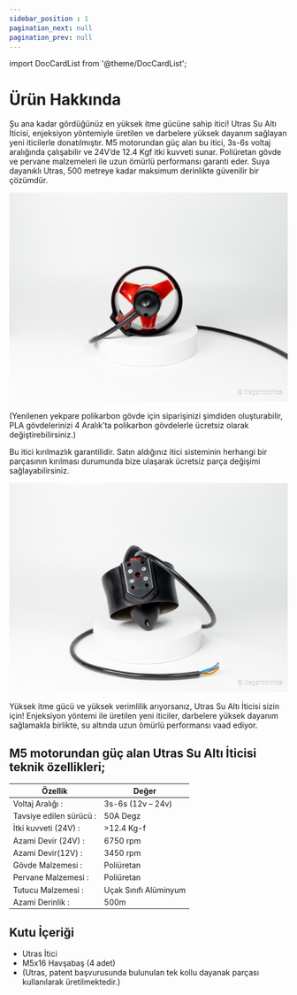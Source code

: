 ```yaml
---
sidebar_position : 1
pagination_next: null
pagination_prev: null
---
```


import DocCardList from '@theme/DocCardList';

# Ürün Hakkında

Şu ana kadar gördüğünüz en yüksek itme gücüne sahip itici!
Utras Su Altı İticisi, enjeksiyon yöntemiyle üretilen ve darbelere yüksek dayanım sağlayan yeni iticilerle donatılmıştır. M5 motorundan güç alan bu itici, 3s-6s voltaj aralığında çalışabilir ve 24V’de 12.4 Kgf itki kuvveti sunar. Poliüretan gövde ve pervane malzemeleri ile uzun ömürlü performansı garanti eder. Suya dayanıklı Utras, 500 metreye kadar maksimum derinlikte güvenilir bir çözümdür.

![Utras itici](./image/mitras-utras-2.jpg)

(Yenilenen yekpare polikarbon gövde için siparişinizi şimdiden oluşturabilir, PLA gövdelerinizi 4 Aralık’ta polikarbon gövdelerle ücretsiz olarak değiştirebilirsiniz.)

Bu itici kırılmazlık garantilidir. Satın aldığınız itici sisteminin herhangi bir parçasının kırılması durumunda bize ulaşarak ücretsiz parça değişimi sağlayabilirsiniz.

![Utras itici](./image/mitras-utras-5.jpg)

Yüksek itme gücü ve yüksek verimlilik arıyorsanız, Utras Su Altı İticisi sizin için! Enjeksiyon yöntemi ile üretilen yeni iticiler, darbelere yüksek dayanım sağlamakla birlikte, su altında uzun ömürlü performansı vaad ediyor.

## M5 motorundan güç alan Utras Su Altı İticisi teknik özellikleri;

| Özellik                  | Değer                 |
|--------------------------|-----------------------|
| Voltaj Aralığı :         | 3s-6s (12v – 24v)     |
| Tavsiye edilen sürücü :  | 50A Degz              |
| İtki kuvveti (24V) :     | >12.4 Kg-f            |
| Azami Devir (24V) :      | 6750 rpm              |
| Azami Devir(12V) :       | 3450 rpm              |
| Gövde Malzemesi :        | Poliüretan            |
| Pervane Malzemesi :      | Poliüretan            |
| Tutucu Malzemesi :       | Uçak Sınıfı Alüminyum |
| Azami Derinlik :         | 500m                  |

## Kutu İçeriği

- Utras İtici
- M5x16 Havşabaş (4 adet)
- (Utras, patent başvurusunda bulunulan tek kollu dayanak parçası kullanılarak üretilmektedir.)

<DocCardList />

